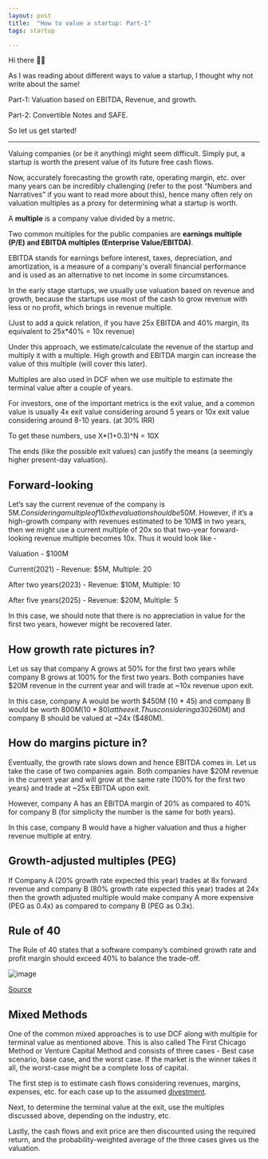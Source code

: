```yaml
---
layout: post
title:  "How to value a startup: Part-1"
tags: startup

---
```



Hi there 👋🏽

As I was reading about different ways to value a startup, I thought why not write about the same!

Part-1: Valuation based on EBITDA, Revenue, and growth.

Part-2: Convertible Notes and SAFE.

So let us get started!

---

Valuing companies (or be it anything) might seem difficult. Simply put, a startup is worth the present value of its future free cash flows.

Now, accurately forecasting the growth rate, operating margin, etc. over many years can be incredibly challenging (refer to the post “Numbers and Narratives” if you want to read more about this), hence many often rely on valuation multiples as a proxy for determining what a startup is worth. 

A **multiple** is a company value divided by a metric. 

Two common multiples for the public companies are **earnings multiple (P/E) and EBITDA multiples (Enterprise Value/EBITDA)**.

EBITDA stands for earnings before interest, taxes, depreciation, and amortization, is a measure of a company's overall financial performance and is used as an alternative to net income in some circumstances.

In the early stage startups, we usually use valuation based on revenue and growth, because the startups use most of the cash to grow revenue with less or no profit, which brings in revenue multiple.

(Just to add a quick relation, if you have 25x EBITDA and 40% margin, its equivalent to 25x*40% = 10x revenue)

Under this approach, we estimate/calculate the revenue of the startup and multiply it with a multiple. High growth and EBITDA margin can increase the value of this multiple (will cover this later).

Multiples are also used in DCF when we use multiple to estimate the terminal value after a couple of years.

For investors, one of the important metrics is the exit value, and a common value is usually 4x exit value considering around 5 years or 10x exit value considering around 8-10 years. (at 30% IRR)

To get these numbers, use X*(1+0.3)^N = 10X

The ends (like the possible exit values) can justify the means (a seemingly higher present-day valuation).

## Forward-looking
Let’s say the current revenue of the company is 5M$. Considering a multiple of 10x the valuation should be 50M$. However, if it’s a high-growth company with revenues estimated to be 10M$ in two years, then we might use a current multiple of 20x so that two-year forward-looking revenue multiple becomes 10x. Thus it would look like -

Valuation - $100M

Current(2021) - Revenue: $5M, Multiple: 20

After two years(2023) - Revenue: $10M, Multiple: 10

After five years(2025) - Revenue: $20M, Multiple: 5

In this case, we should note that there is no appreciation in value for the first two years, however might be recovered later.

## How growth rate pictures in?
Let us say that company A grows at 50% for the first two years while company B grows at 100% for the first two years. Both companies have $20M revenue in the current year and will trade at ~10x revenue upon exit.

In this case, company A would be worth $450M (10 * 45) and company B would be worth $800M (10 * 80) at the exit. Thus considering a 30% IRR, company A should be valued at ~13x ($260M) and company B should be valued at ~24x ($480M).

## How do margins picture in?
Eventually, the growth rate slows down and hence EBITDA comes in. Let us take the case of two companies again. Both companies have $20M revenue in the current year and will grow at the same rate (100% for the first two years) and trade at ~25x EBITDA upon exit.

However, company A has an EBITDA margin of 20% as compared to 40% for company B (for simplicity the number is the same for both years).

In this case, company B would have a higher valuation and thus a higher revenue multiple at entry.

## Growth-adjusted multiples (PEG)
If Company A (20% growth rate expected this year) trades at 8x forward revenue and company B (80% growth rate expected this year) trades at 24x then the growth adjusted multiple would make company A more expensive (PEG as 0.4x) as compared to company B (PEG as 0.3x).

## Rule of 40
The Rule of 40 states that a software company’s combined growth rate and profit margin should exceed 40% to balance the trade-off.

![image](https://user-images.githubusercontent.com/10815402/139591131-e5c213d8-4bdd-47f8-bd50-b6ec00f02700.png)

[Source](https://www.bain.com/insights/rule-of-40-infographic/)

## Mixed Methods
One of the common mixed approaches is to use DCF along with multiple for terminal value as mentioned above. This is also called The First Chicago Method or Venture Capital Method and consists of three cases - Best case scenario, base case, and the worst case. If the market is the winner takes it all, the worst-case might be a complete loss of capital.

The first step is to estimate cash flows considering revenues, margins, expenses, etc. for each case up to the assumed [divestment](https://en.wikipedia.org/wiki/Divestment#Divestment_for_financial_goals).

Next, to determine the terminal value at the exit, use the multiples discussed above, depending on the industry, etc.

Lastly, the cash flows and exit price are then discounted using the required return, and the probability-weighted average of the three cases gives us the valuation.
